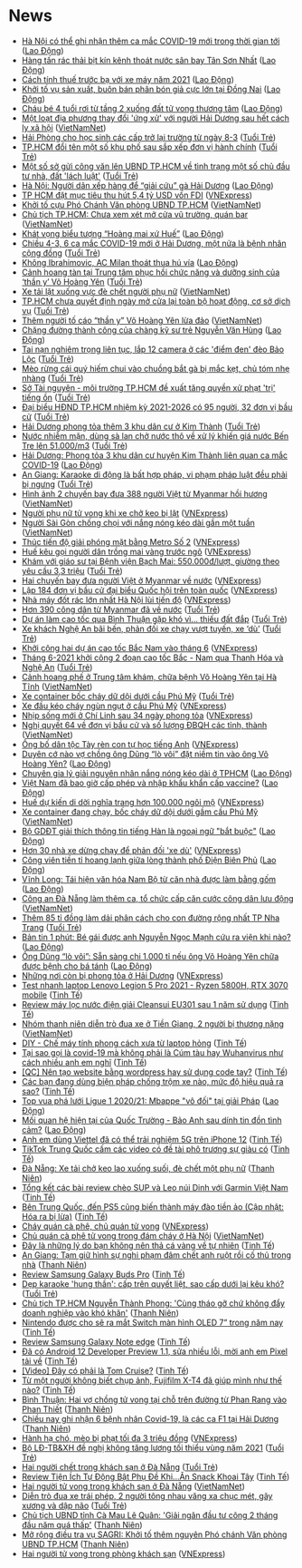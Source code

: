 # News

- [Hà Nội có thể ghi nhận thêm ca mắc COVID-19 mới trong thời gian tới](https://laodong.vn/xa-hoi/ha-noi-co-the-ghi-nhan-them-ca-mac-covid-19-moi-trong-thoi-gian-toi-885741.ldo) ([Lao Động](https://laodong.vn))
- [Hàng tấn rác thải bịt kín kênh thoát nước sân bay Tân Sơn Nhất](https://laodong.vn/photo/hang-tan-rac-thai-bit-kin-kenh-thoat-nuoc-san-bay-tan-son-nhat-885774.ldo) ([Lao Động](https://laodong.vn))
- [Cách tính thuế trước bạ với xe máy năm 2021](https://laodong.vn/xe/cach-tinh-thue-truoc-ba-voi-xe-may-nam-2021-885764.ldo) ([Lao Động](https://laodong.vn))
- [Khởi tố vụ sản xuất, buôn bán phân bón giả cực lớn tại Đồng Nai](https://laodong.vn/phap-luat/khoi-to-vu-san-xuat-buon-ban-phan-bon-gia-cuc-lon-tai-dong-nai-885870.ldo) ([Lao Động](https://laodong.vn))
- [Cháu bé 4 tuổi rơi từ tầng 2 xuống đất tử vong thương tâm](https://laodong.vn/xa-hoi/chau-be-4-tuoi-roi-tu-tang-2-xuong-dat-tu-vong-thuong-tam-885838.ldo) ([Lao Động](https://laodong.vn))
- [Một loạt địa phương thay đổi 'ứng xử' với người Hải Dương sau hết cách ly xã hội](http://vietnamnet.vn/vn/thoi-su/mot-loat-dia-phuong-thay-doi-ung-xu-voi-nguoi-hai-duong-sau-het-cach-ly-xa-hoi-717289.html) ([VietNamNet](https://vietnamnet.vn))
- [Hải Phòng cho học sinh các cấp trở lại trường từ ngày 8-3](https://tuoitre.vn/hai-phong-cho-hoc-sinh-cac-cap-tro-lai-truong-tu-ngay-8-3-2021030418372746.htm) ([Tuổi Trẻ](https://tuoitre.vn))
- [TP.HCM đổi tên một số khu phố sau sắp xếp đơn vị hành chính](https://tuoitre.vn/tp-hcm-doi-ten-mot-so-khu-pho-sau-sap-xep-don-vi-hanh-chinh-20210304182057809.htm) ([Tuổi Trẻ](https://tuoitre.vn))
- [Một số sở gửi công văn lên UBND TP.HCM về tình trạng một số chủ đầu tư nhà, đất 'lách luật'](https://tuoitre.vn/mot-so-so-gui-cong-van-len-ubnd-tp-hcm-ve-tinh-trang-mot-so-chu-dau-tu-nha-dat-lach-luat-20210304181713635.htm) ([Tuổi Trẻ](https://tuoitre.vn))
- [Hà Nội: Người dân xếp hàng để “giải cứu” gà Hải Dương](https://laodong.vn/xa-hoi/ha-noi-nguoi-dan-xep-hang-de-giai-cuu-ga-hai-duong-885786.ldo) ([Lao Động](https://laodong.vn))
- [TP HCM đặt mục tiêu thu hút 5,4 tỷ USD vốn FDI](https://vnexpress.net/tp-hcm-dat-muc-tieu-thu-hut-5-4-ty-usd-von-fdi-4243651.html) ([VNExpress](https://vnexpress.net))
- [Khởi tố cựu Phó Chánh Văn phòng UBND TP.HCM](http://vietnamnet.vn/vn/thoi-su/khoi-to-cuu-pho-chanh-van-phong-ubnd-tp-hcm-717290.html) ([VietNamNet](https://vietnamnet.vn))
- [Chủ tịch TP.HCM: Chưa xem xét mở cửa vũ trường, quán bar](http://vietnamnet.vn/vn/thoi-su/chu-tich-tp-hcm-chua-xem-xet-mo-cua-vu-truong-quan-bar-717281.html) ([VietNamNet](https://vietnamnet.vn))
- [Khát vọng biểu tượng “Hoàng mai xứ Huế”](https://laodong.vn/ban-doc/khat-vong-bieu-tuong-hoang-mai-xu-hue-885788.ldo) ([Lao Động](https://laodong.vn))
- [Chiều 4-3, 6 ca mắc COVID-19 mới ở Hải Dương, một nửa là bệnh nhân cộng đồng](https://tuoitre.vn/chieu-4-3-6-ca-mac-covid-19-moi-o-hai-duong-mot-nua-la-benh-nhan-cong-dong-20210304180739865.htm) ([Tuổi Trẻ](https://tuoitre.vn))
- [Không Ibrahimovic, AC Milan thoát thua hú vía](https://laodong.vn/video-the-thao/khong-ibrahimovic-ac-milan-thoat-thua-hu-via-885776.ldo) ([Lao Động](https://laodong.vn))
- [Cảnh hoang tàn tại Trung tâm phục hồi chức năng và dưỡng sinh của ‘thần y’ Võ Hoàng Yên](https://tuoitre.vn/canh-hoang-tan-tai-trung-tam-phuc-hoi-chuc-nang-va-duong-sinh-cua-than-y-vo-hoang-yen-20210304172937856.htm) ([Tuổi Trẻ](https://tuoitre.vn))
- [Xe tải lật xuống vực đè chết người phụ nữ](http://vietnamnet.vn/vn/thoi-su/xe-tai-lat-xuong-vuc-de-chet-nguoi-phu-nu-717279.html) ([VietNamNet](https://vietnamnet.vn))
- [TP.HCM chưa quyết định ngày mở cửa lại toàn bộ hoạt động, cơ sở dịch vụ](https://tuoitre.vn/tphcm-chua-quyet-dinh-ngay-mo-cua-lai-toan-bo-hoat-dong-co-so-dich-vu-20210304174054616.htm) ([Tuổi Trẻ](https://tuoitre.vn))
- [Thêm người tố cáo “thần y” Võ Hoàng Yên lừa đảo](http://vietnamnet.vn/vn/thoi-su/them-nguoi-to-cao-than-y-vo-hoang-yen-lua-dao-717265.html) ([VietNamNet](https://vietnamnet.vn))
- [Chặng đường thành công của chàng kỹ sư trẻ Nguyễn Văn Hùng](https://laodong.vn/thong-tin-doanh-nghiep/chang-duong-thanh-cong-cua-chang-ky-su-tre-nguyen-van-hung-885617.ldo) ([Lao Động](https://laodong.vn))
- [Tai nạn nghiêm trọng liên tục, lắp 12 camera ở các 'điểm đen' đèo Bảo Lộc](https://tuoitre.vn/tai-nan-nghiem-trong-lien-tuc-lap-12-camera-o-cac-diem-den-deo-bao-loc-20210304162411371.htm) ([Tuổi Trẻ](https://tuoitre.vn))
- [Mèo rừng cái quý hiếm chui vào chuồng bắt gà bị mắc kẹt, chủ tóm nhẹ nhàng](https://tuoitre.vn/meo-rung-cai-quy-hiem-chui-vao-chuong-bat-ga-bi-mac-ket-chu-tom-nhe-nhang-20210304165122357.htm) ([Tuổi Trẻ](https://tuoitre.vn))
- [Sở Tài nguyên - môi trường TP.HCM đề xuất tăng quyền xử phạt 'trị' tiếng ồn](https://tuoitre.vn/so-tai-nguyen-moi-truong-tp-hcm-de-xuat-tang-quyen-xu-phat-tri-tieng-on-20210304171830222.htm) ([Tuổi Trẻ](https://tuoitre.vn))
- [Đại biểu HĐND TP.HCM nhiệm kỳ 2021-2026 có 95 người, 32 đơn vị bầu cử](https://tuoitre.vn/dai-bieu-hdnd-tp-hcm-nhiem-ky-2021-2026-co-95-nguoi-32-don-vi-bau-cu-20210304170450532.htm) ([Tuổi Trẻ](https://tuoitre.vn))
- [Hải Dương phong tỏa thêm 3 khu dân cư ở Kim Thành](https://tuoitre.vn/hai-duong-phong-toa-them-3-khu-dan-cu-o-kim-thanh-2021030416342779.htm) ([Tuổi Trẻ](https://tuoitre.vn))
- [Nước nhiễm mặn, dùng sà lan chở nước thô về xử lý khiến giá nước Bến Tre lên 51.000/m3](https://tuoitre.vn/nuoc-nhiem-man-dung-sa-lan-cho-nuoc-tho-ve-xu-ly-khien-gia-nuoc-ben-tre-len-51-000-m3-20210304170346837.htm) ([Tuổi Trẻ](https://tuoitre.vn))
- [Hải Dương: Phong tỏa 3 khu dân cư huyện Kim Thành liên quan ca mắc COVID-19](https://laodong.vn/xa-hoi/hai-duong-phong-toa-3-khu-dan-cu-huyen-kim-thanh-lien-quan-ca-mac-covid-19-885811.ldo) ([Lao Động](https://laodong.vn))
- [An Giang: Karaoke di động là bất hợp pháp, vi phạm pháp luật đều phải bị ngưng](https://tuoitre.vn/an-giang-karaoke-di-dong-la-bat-hop-phap-vi-pham-phap-luat-deu-phai-bi-ngung-20210304164229613.htm) ([Tuổi Trẻ](https://tuoitre.vn))
- [Hình ảnh 2 chuyến bay đưa 388 người Việt từ Myanmar hồi hương](http://vietnamnet.vn/vn/thoi-su/an-toan-giao-thong/hinh-anh-2-chuyen-bay-dua-388-nguoi-viet-tu-myanmar-hoi-huong-717284.html) ([VietNamNet](https://vietnamnet.vn))
- [Người phụ nữ tử vong khi xe chở keo bị lật](https://vnexpress.net/nguoi-phu-nu-tu-vong-khi-xe-cho-keo-bi-lat-4243623.html) ([VNExpress](https://vnexpress.net))
- [Người Sài Gòn chống chọi với nắng nóng kéo dài gần một tuần](http://vietnamnet.vn/vn/thoi-su/nguoi-sai-gon-chong-choi-voi-nang-nong-keo-dai-gan-mot-tuan-717273.html) ([VietNamNet](https://vietnamnet.vn))
- [Thúc tiến độ giải phóng mặt bằng Metro Số 2](https://vnexpress.net/thuc-tien-do-giai-phong-mat-bang-metro-so-2-4243575.html) ([VNExpress](https://vnexpress.net))
- [Huế kêu gọi người dân trồng mai vàng trước ngõ](https://vnexpress.net/hue-keu-goi-nguoi-dan-trong-mai-vang-truoc-ngo-4243586.html) ([VNExpress](https://vnexpress.net))
- [Khám với giáo sư tại Bệnh viện Bạch Mai: 550.000đ/lượt, giường theo yêu cầu 3,3 triệu](https://tuoitre.vn/kham-voi-giao-su-tai-benh-vien-bach-mai-550-000d-luot-giuong-theo-yeu-cau-3-3-trieu-2021030415314559.htm) ([Tuổi Trẻ](https://tuoitre.vn))
- [Hai chuyến bay đưa người Việt ở Myanmar về nước](https://vnexpress.net/hai-chuyen-bay-dua-nguoi-viet-o-myanmar-ve-nuoc-4243581.html) ([VNExpress](https://vnexpress.net))
- [Lập 184 đơn vị bầu cử đại biểu Quốc hội trên toàn quốc](https://vnexpress.net/lap-184-don-vi-bau-cu-dai-bieu-quoc-hoi-tren-toan-quoc-4243509.html) ([VNExpress](https://vnexpress.net))
- [Nhà máy đốt rác lớn nhất Hà Nội lùi tiến độ](https://vnexpress.net/nha-may-dot-rac-lon-nhat-ha-noi-lui-tien-do-4243436.html) ([VNExpress](https://vnexpress.net))
- [Hơn 390 công dân từ Myanmar đã về nước](https://tuoitre.vn/hon-390-cong-dan-tu-myanmar-da-ve-nuoc-20210304154627866.htm) ([Tuổi Trẻ](https://tuoitre.vn))
- [Dự án làm cao tốc qua Bình Thuận gặp khó vì... thiếu đất đắp](https://tuoitre.vn/du-an-lam-cao-toc-qua-binh-thuan-gap-kho-vi-thieu-dat-dap-20210304152429616.htm) ([Tuổi Trẻ](https://tuoitre.vn))
- [Xe khách Nghệ An bãi bến, phản đối xe chạy vượt tuyến, xe ‘dù’](https://tuoitre.vn/xe-khach-nghe-an-bai-ben-phan-doi-xe-chay-vuot-tuyen-xe-du-20210304150007798.htm) ([Tuổi Trẻ](https://tuoitre.vn))
- [Khởi công hai dự án cao tốc Bắc Nam vào tháng 6](https://vnexpress.net/khoi-cong-hai-du-an-cao-toc-bac-nam-vao-thang-6-4243524.html) ([VNExpress](https://vnexpress.net))
- [Tháng 6-2021 khởi công 2 đoạn cao tốc Bắc - Nam qua Thanh Hóa và Nghệ An](https://tuoitre.vn/thang-6-2021-khoi-cong-2-doan-cao-toc-bac-nam-qua-thanh-hoa-va-nghe-an-20210304145631987.htm) ([Tuổi Trẻ](https://tuoitre.vn))
- [Cảnh hoang phế ở Trung tâm khám, chữa bệnh Võ Hoàng Yên tại Hà Tĩnh](http://vietnamnet.vn/vn/thoi-su/canh-hoang-phe-o-trung-tam-kham-chua-benh-vo-hoang-yen-tai-ha-tinh-717206.html) ([VietNamNet](https://vietnamnet.vn))
- [Xe container bốc cháy dữ dội dưới cầu Phú Mỹ](https://tuoitre.vn/xe-container-boc-chay-du-doi-duoi-cau-phu-my-20210304145155508.htm) ([Tuổi Trẻ](https://tuoitre.vn))
- [Xe đầu kéo cháy ngùn ngụt ở cầu Phú Mỹ](https://vnexpress.net/xe-dau-keo-chay-ngun-ngut-o-cau-phu-my-4243567.html) ([VNExpress](https://vnexpress.net))
- [Nhịp sống mới ở Chí Linh sau 34 ngày phong tỏa](https://vnexpress.net/nhip-song-moi-o-chi-linh-sau-34-ngay-phong-toa-4243537.html) ([VNExpress](https://vnexpress.net))
- [Nghị quyết 64 về đơn vị bầu cử và số lượng ĐBQH các tỉnh, thành](http://vietnamnet.vn/vn/tu-lieu/van-ban/nghi-quyet-64-ve-don-vi-bau-cu-va-so-luong-dbqh-cac-tinh-thanh-717222.html) ([VietNamNet](https://vietnamnet.vn))
- [Ông bố dân tộc Tày rèn con tự học tiếng Anh](https://vnexpress.net/ong-bo-dan-toc-tay-ren-con-tu-hoc-tieng-anh-4242742.html) ([VNExpress](https://vnexpress.net))
- [Duyên cớ nào vợ chồng ông Dũng “lò vôi” đặt niềm tin vào ông Võ Hoàng Yên?](https://laodong.vn/xa-hoi/duyen-co-nao-vo-chong-ong-dung-lo-voi-dat-niem-tin-vao-ong-vo-hoang-yen-885693.ldo) ([Lao Động](https://laodong.vn))
- [Chuyên gia lý giải nguyên nhân nắng nóng kéo dài ở TPHCM](https://laodong.vn/video/chuyen-gia-ly-giai-nguyen-nhan-nang-nong-keo-dai-o-tphcm-885702.ldo) ([Lao Động](https://laodong.vn))
- [Việt Nam đã bao giờ cấp phép và nhập khẩu khẩn cấp vaccine?](https://laodong.vn/video-thoi-su/viet-nam-da-bao-gio-cap-phep-va-nhap-khau-khan-cap-vaccine-885497.ldo) ([Lao Động](https://laodong.vn))
- [Huế dự kiến di dời nghĩa trang hơn 100.000 ngôi mộ](https://vnexpress.net/hue-du-kien-di-doi-nghia-trang-hon-100-000-ngoi-mo-4243440.html) ([VNExpress](https://vnexpress.net))
- [Xe container đang chạy, bốc cháy dữ dội dưới gầm cầu Phú Mỹ](http://vietnamnet.vn/vn/thoi-su/xe-container-dang-chay-boc-chay-du-doi-duoi-gam-cau-phu-my-717195.html) ([VietNamNet](https://vietnamnet.vn))
- [Bộ GDĐT giải thích thông tin tiếng Hàn là ngoại ngữ &quot;bắt buộc&quot;](https://laodong.vn/giao-duc/bo-gddt-giai-thich-thong-tin-tieng-han-la-ngoai-ngu-bat-buoc-885711.ldo) ([Lao Động](https://laodong.vn))
- [Hơn 30 nhà xe dừng chạy để phản đối 'xe dù'](https://vnexpress.net/hon-30-nha-xe-dung-chay-de-phan-doi-xe-du-4243393.html) ([VNExpress](https://vnexpress.net))
- [Công viên tiền tỉ hoang lạnh giữa lòng thành phố Điện Biên Phủ](https://laodong.vn/photo/cong-vien-tien-ti-hoang-lanh-giua-long-thanh-pho-dien-bien-phu-885343.ldo) ([Lao Động](https://laodong.vn))
- [Vĩnh Long: Tái hiện văn hóa Nam Bộ từ căn nhà được làm bằng gốm](https://laodong.vn/photo/vinh-long-tai-hien-van-hoa-nam-bo-tu-can-nha-duoc-lam-bang-gom-885563.ldo) ([Lao Động](https://laodong.vn))
- [Công an Đà Nẵng làm thêm ca, tổ chức cấp căn cước công dân lưu động](http://vietnamnet.vn/vn/thoi-su/cong-an-da-nang-lam-them-ca-to-chuc-cap-can-cuoc-cong-dan-luu-dong-717181.html) ([VietNamNet](https://vietnamnet.vn))
- [Thêm 85 tỉ đồng làm dải phân cách cho con đường rộng nhất TP Nha Trang](https://tuoitre.vn/them-85-ti-dong-lam-dai-phan-cach-cho-con-duong-rong-nhat-tp-nha-trang-20210303184312707.htm) ([Tuổi Trẻ](https://tuoitre.vn))
- [Bản tin 1 phút: Bé gái được anh Nguyễn Ngọc Mạnh cứu ra viện khi nào?](https://laodong.vn/video/ban-tin-1-phut-be-gai-duoc-anh-nguyen-ngoc-manh-cuu-ra-vien-khi-nao-885692.ldo) ([Lao Động](https://laodong.vn))
- [Ông Dũng “lò vôi”: Sẵn sàng chi 1.000 tỉ nếu ông Võ Hoàng Yên chữa được bệnh cho bá tánh](https://laodong.vn/phap-luat/ong-dung-lo-voi-san-sang-chi-1000-ti-neu-ong-vo-hoang-yen-chua-duoc-benh-cho-ba-tanh-885627.ldo) ([Lao Động](https://laodong.vn))
- [Những nơi còn bị phong tỏa ở Hải Dương](https://vnexpress.net/nhung-noi-con-bi-phong-toa-o-hai-duong-4243308.html) ([VNExpress](https://vnexpress.net))
- [Test nhanh laptop Lenovo Legion 5 Pro 2021 - Ryzen 5800H, RTX 3070 mobile](https://tinhte.vn/thread/test-nhanh-laptop-lenovo-legion-5-pro-2021-ryzen-5800h-rtx-3070-mobile.3286929/) ([Tinh Tế](https://tinhte.vn))
- [Review máy lọc nước điện giải Cleansui EU301 sau 1 năm sử dụng](https://tinhte.vn/thread/review-may-loc-nuoc-dien-giai-cleansui-eu301-sau-1-nam-su-dung.3284994/) ([Tinh Tế](https://tinhte.vn))
- [Nhóm thanh niên diễn trò đua xe ở Tiền Giang, 2 người bị thương nặng](http://vietnamnet.vn/vn/thoi-su/an-toan-giao-thong/nhom-thanh-nien-dien-tro-dua-xe-o-tien-giang-2-nguoi-bi-thuong-nang-717171.html) ([VietNamNet](https://vietnamnet.vn))
- [DIY - Chế máy tính phong cách xưa từ laptop hỏng](https://tinhte.vn/thread/diy-che-may-tinh-phong-cach-xua-tu-laptop-hong.3286744/) ([Tinh Tế](https://tinhte.vn))
- [Tại sao gọi là covid-19 mà không phải là Cúm tàu hay Wuhanvirus như cách nhiều anh em nghĩ](https://tinhte.vn/thread/tai-sao-goi-la-covid-19-ma-khong-phai-la-cum-tau-hay-wuhanvirus-nhu-cach-nhieu-anh-em-nghi.3286826/) ([Tinh Tế](https://tinhte.vn))
- [[QC] Nên tạo website bằng wordpress hay sử dụng code tay?](https://tinhte.vn/thread/qc-nen-tao-website-bang-wordpress-hay-su-dung-code-tay.3287138/) ([Tinh Tế](https://tinhte.vn))
- [Các bạn đang dùng biện pháp chống trộm xe nào, mức độ hiệu quả ra sao?](https://tinhte.vn/thread/cac-ban-dang-dung-bien-phap-chong-trom-xe-nao-muc-do-hieu-qua-ra-sao.3286909/) ([Tinh Tế](https://tinhte.vn))
- [Top vua phá lưới Ligue 1 2020/21: Mbappe &quot;vô đối&quot; tại giải Pháp](https://laodong.vn/photo/top-vua-pha-luoi-ligue-1-202021-mbappe-vo-doi-tai-giai-phap-885636.ldo) ([Lao Động](https://laodong.vn))
- [Mối quan hệ hiện tại của Quốc Trường - Bảo Anh sau dính tin đồn tình cảm?](https://laodong.vn/photo/moi-quan-he-hien-tai-cua-quoc-truong-bao-anh-sau-dinh-tin-don-tinh-cam-885665.ldo) ([Lao Động](https://laodong.vn))
- [Anh em dùng Viettel đã có thể trải nghiệm 5G trên iPhone 12](https://tinhte.vn/thread/anh-em-dung-viettel-da-co-the-trai-nghiem-5g-tren-iphone-12.3287269/) ([Tinh Tế](https://tinhte.vn))
- [TikTok Trung Quốc cấm các video có đề tài phô trương sự giàu có](https://tinhte.vn/thread/tiktok-trung-quoc-cam-cac-video-co-de-tai-pho-truong-su-giau-co.3287014/) ([Tinh Tế](https://tinhte.vn))
- [Đà Nẵng: Xe tải chở keo lao xuống suối, đè chết một phụ nữ](https://thanhnien.vn/thoi-su/da-nang-xe-tai-cho-keo-lao-xuong-suoi-de-chet-mot-phu-nu-1349560.html) ([Thanh Niên](https://thanhnien.vn))
- [Tổng kết các bài review chèo SUP và Leo núi Dinh với Garmin Việt Nam](https://tinhte.vn/thread/tong-ket-cac-bai-review-cheo-sup-va-leo-nui-dinh-voi-garmin-viet-nam.3287015/) ([Tinh Tế](https://tinhte.vn))
- [Bên Trung Quốc, đến PS5 cũng biến thành máy đào tiền ảo (Cập nhật: Hóa ra bị lừa)](https://tinhte.vn/thread/ben-trung-quoc-den-ps5-cung-bien-thanh-may-dao-tien-ao-cap-nhat-hoa-ra-bi-lua.3287317/) ([Tinh Tế](https://tinhte.vn))
- [Cháy quán cà phê, chủ quán tử vong](https://vnexpress.net/chay-quan-ca-phe-chu-quan-tu-vong-4243427.html) ([VNExpress](https://vnexpress.net))
- [Chủ quán cà phê tử vong trong đám cháy ở Hà Nội](http://vietnamnet.vn/vn/thoi-su/chu-quan-ca-phe-tu-vong-trong-dam-chay-o-ha-noi-717165.html) ([VietNamNet](https://vietnamnet.vn))
- [Đây là những lý do bạn không nên thả cá vàng về tự nhiên](https://tinhte.vn/thread/day-la-nhung-ly-do-ban-khong-nen-tha-ca-vang-ve-tu-nhien.3286345/) ([Tinh Tế](https://tinhte.vn))
- [An Giang: Tạm giữ hình sự nghi phạm đâm chết anh ruột rồi cố thủ trong nhà](https://thanhnien.vn/thoi-su/an-giang-tam-giu-hinh-su-nghi-pham-dam-chet-anh-ruot-roi-co-thu-trong-nha-1349573.html) ([Thanh Niên](https://thanhnien.vn))
- [Review Samsung Galaxy Buds Pro](https://tinhte.vn/thread/review-samsung-galaxy-buds-pro.3287368/) ([Tinh Tế](https://tinhte.vn))
- [Dẹp karaoke 'hung thần': cấp trên quyết liệt, sao cấp dưới lại kêu khó?](https://tuoitre.vn/dep-karaoke-hung-than-cap-tren-quyet-liet-sao-cap-duoi-lai-keu-kho-20210304080353726.htm) ([Tuổi Trẻ](https://tuoitre.vn))
- [Chủ tịch TP.HCM Nguyễn Thành Phong: 'Cùng tháo gỡ chứ không đẩy doanh nghiệp vào khó khăn'](https://thanhnien.vn/thoi-su/chu-tich-tphcm-nguyen-thanh-phong-cung-thao-go-chu-khong-day-doanh-nghiep-vao-kho-khan-1349586.html) ([Thanh Niên](https://thanhnien.vn))
- [Nintendo được cho sẽ ra mắt Switch màn hình OLED 7” trong năm nay](https://tinhte.vn/thread/nintendo-duoc-cho-se-ra-mat-switch-man-hinh-oled-7-trong-nam-nay.3287149/) ([Tinh Tế](https://tinhte.vn))
- [Review Samsung Galaxy Note edge](https://tinhte.vn/thread/review-samsung-galaxy-note-edge.3286515/) ([Tinh Tế](https://tinhte.vn))
- [Đã có Android 12 Developer Preview 1.1, sửa nhiều lỗi, mời anh em Pixel tải về](https://tinhte.vn/thread/da-co-android-12-developer-preview-1-1-sua-nhieu-loi-moi-anh-em-pixel-tai-ve.3287342/) ([Tinh Tế](https://tinhte.vn))
- [[Video] Đây có phải là Tom Cruise?](https://tinhte.vn/thread/video-day-co-phai-la-tom-cruise.3286753/) ([Tinh Tế](https://tinhte.vn))
- [Từ một người không biết chụp ảnh, Fujifilm X-T4 đã giúp mình như thế nào?](https://tinhte.vn/thread/tu-mot-nguoi-khong-biet-chup-anh-fujifilm-x-t4-da-giup-minh-nhu-the-nao.3286303/) ([Tinh Tế](https://tinhte.vn))
- [Bình Thuận: Hai vợ chồng tử vong tại chỗ trên đường từ Phan Rang vào Phan Thiết](https://thanhnien.vn/thoi-su/binh-thuan-hai-vo-chong-tu-vong-tai-cho-tren-duong-tu-phan-rang-vao-phan-thiet-1349549.html) ([Thanh Niên](https://thanhnien.vn))
- [Chiều nay ghi nhận 6 bệnh nhân Covid-19, là các ca F1 tại Hải Dương](https://thanhnien.vn/thoi-su/chieu-nay-ghi-nhan-6-benh-nhan-covid-19-la-cac-ca-f1-tai-hai-duong-1349584.html) ([Thanh Niên](https://thanhnien.vn))
- [Hành hạ chó, mèo bị phạt tối đa 3 triệu đồng](https://vnexpress.net/hanh-ha-cho-meo-bi-phat-toi-da-3-trieu-dong-4243255.html) ([VNExpress](https://vnexpress.net))
- [Bộ LĐ-TB&XH đề nghị không tăng lương tối thiểu vùng năm 2021](https://tuoitre.vn/bo-ld-tbxh-de-nghi-khong-tang-luong-toi-thieu-vung-nam-2021-20210304101414934.htm) ([Tuổi Trẻ](https://tuoitre.vn))
- [Hai người chết trong khách sạn ở Đà Nẵng](https://tuoitre.vn/hai-nguoi-chet-trong-khach-san-o-da-nang-20210304110809291.htm) ([Tuổi Trẻ](https://tuoitre.vn))
- [Review Tiện Ích Tự Động Bật Phụ Đề Khi...Ăn Snack Khoai Tây](https://tinhte.vn/thread/review-tien-ich-tu-dong-bat-phu-de-khi-an-snack-khoai-tay.3286769/) ([Tinh Tế](https://tinhte.vn))
- [Hai người tử vong trong khách sạn ở Đà Nẵng](http://vietnamnet.vn/vn/thoi-su/hai-nguoi-tu-vong-trong-khach-san-o-da-nang-717150.html) ([VietNamNet](https://vietnamnet.vn))
- [Diễn trò đua xe trái phép, 2 người tông nhau văng xa chục mét, gãy xương và dập não](https://tuoitre.vn/dien-tro-dua-xe-trai-phep-2-nguoi-tong-nhau-vang-xa-chuc-met-gay-xuong-va-dap-nao-20210304104637655.htm) ([Tuổi Trẻ](https://tuoitre.vn))
- [Chủ tịch UBND tỉnh Cà Mau Lê Quân: 'Giải ngân đầu tư công 2 tháng đầu năm quá thấp'](https://thanhnien.vn/thoi-su/chu-tich-ubnd-tinh-ca-mau-le-quan-giai-ngan-dau-tu-cong-2-thang-dau-nam-qua-thap-1349561.html) ([Thanh Niên](https://thanhnien.vn))
- [Mở rộng điều tra vụ SAGRI: Khởi tố thêm nguyên Phó chánh Văn phòng UBND TP.HCM](https://thanhnien.vn/thoi-su/mo-rong-dieu-tra-vu-sagri-khoi-to-them-nguyen-pho-chanh-van-phong-ubnd-tphcm-1349570.html) ([Thanh Niên](https://thanhnien.vn))
- [Hai người tử vong trong phòng khách sạn](https://vnexpress.net/hai-nguoi-tu-vong-trong-phong-khach-san-4243362.html) ([VNExpress](https://vnexpress.net))
